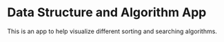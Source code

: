 # Data Structure and Algorithm App
This is an app to help visualize different sorting and searching algorithms.